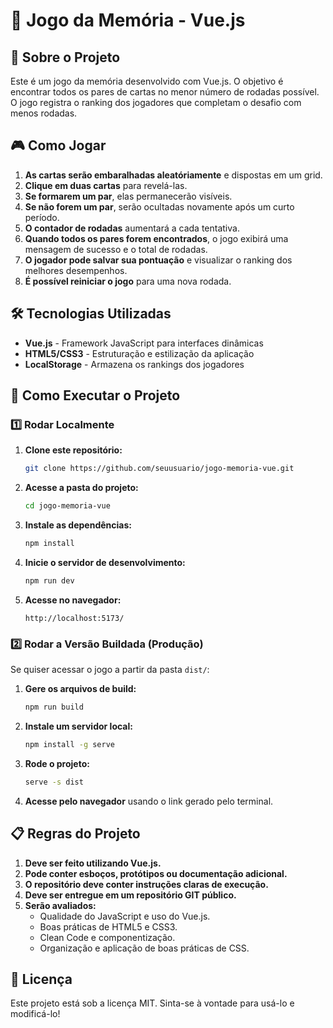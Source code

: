 # 🧠 Jogo da Memória - Vue.js

## 📌 Sobre o Projeto
Este é um jogo da memória desenvolvido com Vue.js. O objetivo é encontrar todos os pares de cartas no menor número de rodadas possível. O jogo registra o ranking dos jogadores que completam o desafio com menos rodadas.

## 🎮 Como Jogar
1. **As cartas serão embaralhadas aleatóriamente** e dispostas em um grid.
2. **Clique em duas cartas** para revelá-las.
3. **Se formarem um par**, elas permanecerão visíveis.
4. **Se não forem um par**, serão ocultadas novamente após um curto período.
5. **O contador de rodadas** aumentará a cada tentativa.
6. **Quando todos os pares forem encontrados**, o jogo exibirá uma mensagem de sucesso e o total de rodadas.
7. **O jogador pode salvar sua pontuação** e visualizar o ranking dos melhores desempenhos.
8. **É possível reiniciar o jogo** para uma nova rodada.

## 🛠 Tecnologias Utilizadas
- **Vue.js** - Framework JavaScript para interfaces dinâmicas
- **HTML5/CSS3** - Estruturação e estilização da aplicação
- **LocalStorage** - Armazena os rankings dos jogadores

## 🚀 Como Executar o Projeto
### 1️⃣ Rodar Localmente
1. **Clone este repositório:**
   ```sh
   git clone https://github.com/seuusuario/jogo-memoria-vue.git
   ```
2. **Acesse a pasta do projeto:**
   ```sh
   cd jogo-memoria-vue
   ```
3. **Instale as dependências:**
   ```sh
   npm install
   ```
4. **Inicie o servidor de desenvolvimento:**
   ```sh
   npm run dev
   ```
5. **Acesse no navegador:**
   ```
   http://localhost:5173/
   ```

### 2️⃣ Rodar a Versão Buildada (Produção)
Se quiser acessar o jogo a partir da pasta `dist/`:
1. **Gere os arquivos de build:**
   ```sh
   npm run build
   ```
2. **Instale um servidor local:**
   ```sh
   npm install -g serve
   ```
3. **Rode o projeto:**
   ```sh
   serve -s dist
   ```
4. **Acesse pelo navegador** usando o link gerado pelo terminal.

## 📋 Regras do Projeto
1. **Deve ser feito utilizando Vue.js.**
2. **Pode conter esboços, protótipos ou documentação adicional.**
3. **O repositório deve conter instruções claras de execução.**
4. **Deve ser entregue em um repositório GIT público.**
5. **Serão avaliados:**
   - Qualidade do JavaScript e uso do Vue.js.
   - Boas práticas de HTML5 e CSS3.
   - Clean Code e componentização.
   - Organização e aplicação de boas práticas de CSS.

## 📜 Licença
Este projeto está sob a licença MIT. Sinta-se à vontade para usá-lo e modificá-lo!